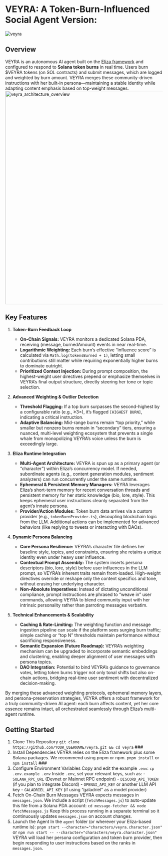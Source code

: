# VEYRA: A Token-Burn-Influenced Social Agent **Version:** 
![veyra](https://github.com/user-attachments/assets/c57667db-2c2f-478b-b21b-238a56229788)


## Overview 
VEYRA is an autonomous AI agent built on the [Eliza framework](https://github.com/ai16z/eliza) and configured to respond to **Solana token burns** in real time. Users burn $VEYRA tokens (on SOL contracts) and submit messages, which are logged and weighted by burn amount. VEYRA merges these community-driven instructions with her built-in persona—maintaining a stable identity while adapting content emphasis based on top-weight messages. 
<img width="681" alt="veyra_architecture_overview" src="https://github.com/user-attachments/assets/5b184608-3d63-426b-9a0b-42614b371177" />

## Key Features

1. **Token-Burn Feedback Loop**  
   - **On-Chain Signals:** VEYRA monitors a dedicated Solana PDA, receiving (message, burnedAmount) events in near real-time.  
   - **Logarithmic Weighting:** Each burn’s effective “influence score” is calculated via `Math.log(tokensBurned + 1)`, letting small contributions still matter while requiring exponentially higher burns to dominate outright.  
   - **Prioritized Context Injection:** During prompt composition, the highest-weight user directives prepend or emphasize themselves in VEYRA’s final output structure, directly steering her tone or topic selection.

2. **Advanced Weighting & Outlier Detection**  
   - **Threshold Flagging:** If a top burn surpasses the second-highest by a configurable ratio (e.g., ≥3×), it’s flagged `[HIGHEST BURN]`, indicating a critical instruction.  
   - **Adaptive Balancing:** Mid-range burns remain “top priority,” while smaller but nonzero burns remain in “secondary” tiers, ensuring a nuanced, multi-level weighting ecosystem that prevents a single whale from monopolizing VEYRA’s voice unless the burn is exceedingly large.

3. **Eliza Runtime Integration**  
   - **Multi-Agent Architecture:** VEYRA is spun up as a primary agent (or “character”) within Eliza’s concurrency model. If needed, subordinate agents (e.g., content generation modules, sentiment analyzers) can run concurrently under the same runtime.  
   - **Ephemeral & Persistent Memory Managers:** VEYRA leverages Eliza’s short-term memory for recent conversation threads and persistent memory for her static knowledge (bio, lore, style). This keeps ephemeral user instructions cleanly separated from the agent’s innate persona.  
   - **Provider/Action Modules:** Token burn data arrives via a custom provider (e.g., `tokenBurnProvider.ts`), decoupling blockchain logic from the LLM. Additional actions can be implemented for advanced behaviors (like replying to tweets or interacting with DAOs).

4. **Dynamic Persona Balancing**  
   - **Core Persona Resilience:** VEYRA’s character file defines her baseline style, topics, and constraints, ensuring she retains a unique identity even under heavy user influence.  
   - **Contextual Prompt Assembly:** The system inserts persona descriptors (bio, lore, style) before user influences in the LLM prompt, so VEYRA’s inherent traits remain front-loaded. High-weight directives override or reshape only the content specifics and tone, without erasing her underlying character.  
   - **Non-Absolute Imperatives:** Instead of dictating unconditional compliance, prompt instructions are phrased to “weave in” user commands, allowing VEYRA to blend community input with her intrinsic personality rather than parroting messages verbatim.

5. **Technical Enhancements & Scalability**  
   - **Caching & Rate-Limiting:** The weighting function and message ingestion pipeline can scale if the platform sees surging burn traffic; simple caching or “top N” thresholds maintain performance without sacrificing responsiveness.  
   - **Semantic Expansion (Future Roadmap):** VEYRA’s weighting mechanism can be upgraded to incorporate semantic embeddings and clustering, enabling deeper alignment of user messages with persona topics.  
   - **DAO Integration:** Potential to bind VEYRA’s guidance to governance votes, letting token burns trigger not only tonal shifts but also on-chain actions, bridging real-time user sentiment with decentralized decision-making.  

By merging these advanced weighting protocols, ephemeral memory layers, and persona-preservation strategies, VEYRA offers a robust framework for a truly community-driven AI agent: each burn affects content, yet her core essence remains intact, all orchestrated seamlessly through Eliza’s multi-agent runtime. 


## Getting Started ### 
1. Clone This Repository `git clone https://github.com/YOUR_USERNAME/veyra.git && cd veyra` ###
2. Install Dependencies VEYRA relies on the Eliza framework plus some Solana packages. We recommend using pnpm or npm. `pnpm install` or `npm install` ###
3. Configure Environment Variables Copy and edit the example `.env`: `cp .env.example .env` Inside `.env`, set your relevant keys, such as: - `SOLANA_RPC_URL` (Devnet or Mainnet RPC endpoint) - `DISCORD_API_TOKEN` (if you plan to integrate Discord) - `OPENAI_API_KEY` or another LLM API key - `GALADRIEL_API_KEY` (if using “galadriel” as a model provider)
4. Fetch On-Chain Burn Messages VEYRA expects messages in `messages.json`. We include a script (`fetchMessages.js`) to auto-update this file from a Solana PDA account: `cd message-fetcher && node fetchMessages.js` Keep this process running in a separate terminal so it continuously updates `messages.json` on account changes.
5. Launch the Agent In the `agent` folder (or wherever your Eliza-based runtime is): `pnpm start --character="characters/veyra.character.json"` or `npm run start -- --character="characters/veyra.character.json"` VEYRA will load her persona configuration and token burn provider, then begin responding to user instructions based on the ranks in `messages.json`.


